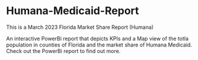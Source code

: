 # Humana-Medicaid-Report
This is a March 2023 Florida Market Share Report (Humana)

An interactive PowerBi report that depicts KPIs and a Map view of the totla population in counties of Florida and the market share of Humana Medicaid. 
Check out the PowerBi report to find out more. 

